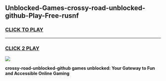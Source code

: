 
## Unblocked-Games-crossy-road-unblocked-github-Play-Free-rusnf
<h3>
<a href="https://premium76.site?title=crossy-road-unblocked-github&ref=12A">CLICK TO PLAY</a></h3>
<hr>

<h3>
<a href="https://premium76.site?title=crossy-road-unblocked-github&ref=12A">CLICK 2 PLAY</a>
  
</h3>

<a href="https://premium76.site?title=crossy-road-unblocked-github&ref=12A"><img src="https://clearcache.store/games.png"></a>


**crossy-road-unblocked-github games unblocked: Your Gateway to Fun and Accessible Online Gaming**
